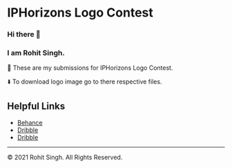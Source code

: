 # IPHorizons Logo Contest

### Hi there 👋

### I am Rohit Singh.

🙂 These are my submissions for IPHorizons Logo Contest.

⬇️  To download logo image go to there respective files.


## Helpful Links

* [Behance](https://www.behance.net/rohitsingh15)
* [Dribble](https://dribbble.com/kempachi1)
* [Dribble](https://twitter.com/rohit_singh_99)


- - -
© 2021 Rohit Singh. All Rights Reserved.
